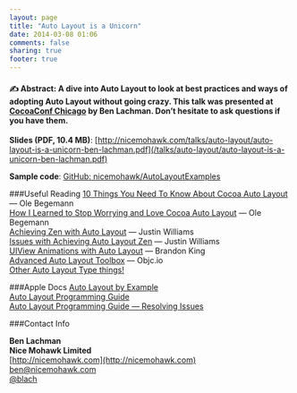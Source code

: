 ```yaml
---
layout: page
title: "Auto Layout is a Unicorn"
date: 2014-03-08 01:06
comments: false
sharing: true
footer: true
---
```

#### &#9997; Abstract: A dive into Auto Layout to look at best practices and ways of adopting Auto Layout without going crazy. This talk was presented at [CocoaConf Chicago](http://cocoaconf.com/chicago-2014/) by Ben Lachman. Don’t hesitate to ask questions if you have them.

**Slides (PDF, 10.4 MB)**: [http://nicemohawk.com/talks/auto-layout/auto-layout-is-a-unicorn-ben-lachman.pdf](/talks/auto-layout/auto-layout-is-a-unicorn-ben-lachman.pdf)

**Sample code**: [GitHub: nicemohawk/AutoLayoutExamples](https://github.com/nicemohawk/AutoLayoutExamples)

###Useful Reading
[10 Things You Need To Know About Cocoa Auto Layout](http://oleb.net/blog/2013/03/things-you-need-to-know-about-cocoa-autolayout/) — Ole Begemann  
[How I Learned to Stop Worrying and Love Cocoa Auto Layout](http://oleb.net/blog/2014/03/how-i-learned-to-stop-worrying-and-love-auto-layout/) — Ole Begemann  
[Achieving Zen with Auto Layout](http://carpeaqua.com/2013/10/03/achieving-zen-with-auto-layout/)  — Justin Williams  
[Issues with Achieving Auto Layout Zen](http://carpeaqua.com/2012/11/02/issues-with-achieving-auto-layout-zen/)  — Justin Williams  
[UIView Animations with Auto Layout](http://kingscocoa.com/tutorials/autolayout-animations/) — Brandon King  
[Advanced Auto Layout Toolbox](http://www.objc.io/issue-3/advanced-auto-layout-toolbox.html) — Objc.io   
[Other Auto Layout Type things!](http://stacks.11craft.com/cassowary-cocoa-autolayout-and-enaml-constraints.html)  

###Apple Docs
[Auto Layout by Example](https://developer.apple.com/library/ios/documentation/userexperience/conceptual/AutolayoutPG/AutoLayoutbyExample/AutoLayoutbyExample.html)  
[Auto Layout Programming Guide](https://developer.apple.com/library/ios/documentation/userexperience/conceptual/AutolayoutPG/Introduction/Introduction.html)  
[Auto Layout Programming Guide — Resolving Issues](https://developer.apple.com/library/ios/documentation/userexperience/conceptual/AutolayoutPG/ResolvingIssues/ResolvingIssues.html#//apple_ref/doc/uid/T)  

###Contact Info

**Ben Lachman**  
**Nice Mohawk Limited**  
[http://nicemohawk.com](http://nicemohawk.com)  
[ben@nicemohawk.com](mailto:ben@nicemohawk.com)  
[@blach](http://twitter.com/blach)  

